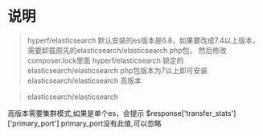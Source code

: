 # 说明
> hyperf/elasticsearch
默认安装的es版本是6.8，如果要改成7.4以上版本，
需要卸载原先的elasticsearch/elasticsearch php包，
然后修改  composer.lock里面 hyperf/elasticsearch 锁定的elasticsearch/elasticsearch php包版本为7以上即可安装 elasticsearch/elasticsearch 高版本

> elasticsearch/elasticsearch

高版本需要集群模式,如果是单个es，会提示 $response['transfer_stats']['primary_port'] primary_port没有此值,可以忽略